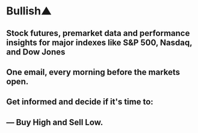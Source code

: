 # Bullish▲

## Stock futures, premarket data and performance insights for major indexes like S&P 500, Nasdaq, and Dow Jones

## One email, every morning before the markets open. 
## Get informed and decide if it's time to: 

## — Buy High and Sell Low.


